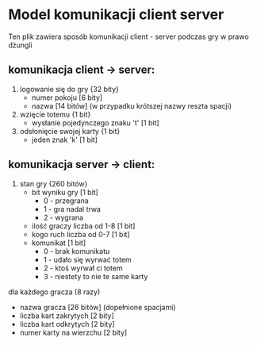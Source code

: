 # Model komunikacji client server

Ten plik zawiera sposób komunikacji client - server podczas gry w prawo dżungli

## komunikacja client -> server:

1. logowanie się do gry {32 bity}
   - numer pokoju [6 bity]
   - nazwa [14 bitów] (w przypadku krótszej nazwy reszta spacji)
2. wzięcie totemu {1 bit}
   - wysłanie pojedynczego znaku 't' [1 bit]
3. odsłonięcie swojej karty {1 bit}
   - jeden znak 'k' [1 bit]

## komunikacja server -> client:

1. stan gry {260 bitów}
   - bit wyniku gry [1 bit]
     - 0 - przegrana
     - 1 - gra nadal trwa
     - 2 - wygrana
   - ilość graczy liczba od 1-8 [1 bit]
   - kogo ruch liczba od 0-7 [1 bit]
   - komunikat [1 bit]
     - 0 - brak komunikatu
     - 1 - udało się wyrwać totem
     - 2 - ktoś wyrwał ci totem
     - 3 - niestety to nie te same karty

dla każdego gracza (8 razy)

- nazwa gracza [26 bitów] (dopełnione spacjami)
- liczba kart zakrytych [2 bity]
- liczba kart odkrytych [2 bity]
- numer karty na wierzchu [2 bity]
